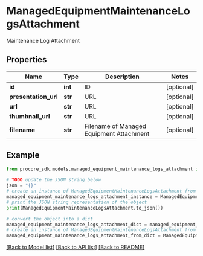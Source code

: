 # ManagedEquipmentMaintenanceLogsAttachment

Maintenance Log Attachment

## Properties

Name | Type | Description | Notes
------------ | ------------- | ------------- | -------------
**id** | **int** | ID | [optional] 
**presentation_url** | **str** | URL | [optional] 
**url** | **str** | URL | [optional] 
**thumbnail_url** | **str** | URL | [optional] 
**filename** | **str** | Filename of Managed Equipment Attachment | [optional] 

## Example

```python
from procore_sdk.models.managed_equipment_maintenance_logs_attachment import ManagedEquipmentMaintenanceLogsAttachment

# TODO update the JSON string below
json = "{}"
# create an instance of ManagedEquipmentMaintenanceLogsAttachment from a JSON string
managed_equipment_maintenance_logs_attachment_instance = ManagedEquipmentMaintenanceLogsAttachment.from_json(json)
# print the JSON string representation of the object
print(ManagedEquipmentMaintenanceLogsAttachment.to_json())

# convert the object into a dict
managed_equipment_maintenance_logs_attachment_dict = managed_equipment_maintenance_logs_attachment_instance.to_dict()
# create an instance of ManagedEquipmentMaintenanceLogsAttachment from a dict
managed_equipment_maintenance_logs_attachment_from_dict = ManagedEquipmentMaintenanceLogsAttachment.from_dict(managed_equipment_maintenance_logs_attachment_dict)
```
[[Back to Model list]](../README.md#documentation-for-models) [[Back to API list]](../README.md#documentation-for-api-endpoints) [[Back to README]](../README.md)


